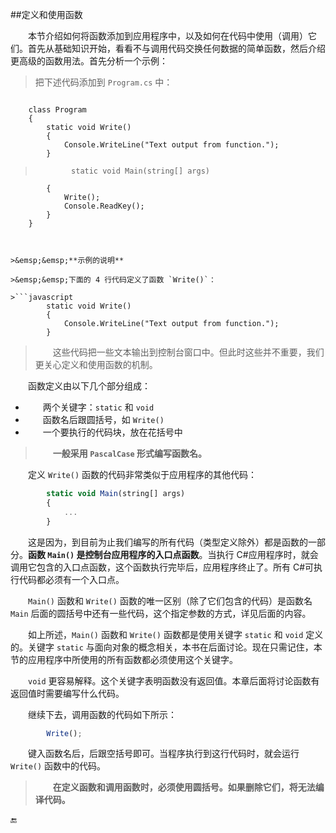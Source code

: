 ##定义和使用函数

&emsp;&emsp;本节介绍如何将函数添加到应用程序中，以及如何在代码中使用（调用）它们。首先从基础知识开始，看看不与调用代码交换任何数据的简单函数，然后介绍更高级的函数用法。首先分析一个示例：

>把下述代码添加到 `Program.cs` 中：

>```javascript
        class Program
        {
            static void Write()
            {
                Console.WriteLine("Text output from function.");
            }

>             static void Main(string[] args)
            {
                Write();
                Console.ReadKey();
            }
        }
```


>&emsp;&emsp;**示例的说明**

>&emsp;&emsp;下面的 4 行代码定义了函数 `Write()`：

>```javascript
        static void Write()
        {
            Console.WriteLine("Text output from function.");
        }
```

>&emsp;&emsp;这些代码把一些文本输出到控制台窗口中。但此时这些并不重要，我们更关心定义和使用函数的机制。


&emsp;&emsp;函数定义由以下几个部分组成：
* &emsp;&emsp;两个关键字：`static` 和 `void`
* &emsp;&emsp;函数名后跟圆括号，如 `Write()`
* &emsp;&emsp;一个要执行的代码块，放在花括号中

>&emsp;&emsp;**一般采用 `PascalCase` 形式编写函数名。**

&emsp;&emsp;定义 `Write()` 函数的代码非常类似于应用程序的其他代码：

```javascript
        static void Main(string[] args)
        {
            ...
        }
```

&emsp;&emsp;这是因为，到目前为止我们编写的所有代码（类型定义除外）都是函数的一部分。**函数 `Main()` 是控制台应用程序的入口点函数**。当执行 C#应用程序时，就会调用它包含的入口点函数，这个函数执行完毕后，应用程序终止了。所有 C#可执行代码都必须有一个入口点。

&emsp;&emsp;`Main()` 函数和 `Write()` 函数的唯一区别（除了它们包含的代码）是函数名 `Main` 后面的圆括号中还有一些代码，这个指定参数的方式，详见后面的内容。

&emsp;&emsp;如上所述，`Main()` 函数和 `Write()` 函数都是使用关键字 `static` 和 `void` 定义的。关键字 `static` 与面向对象的概念相关，本书在后面讨论。现在只需记住，本节的应用程序中所使用的所有函数都必须使用这个关键字。

&emsp;&emsp;`void` 更容易解释。这个关键字表明函数没有返回值。本章后面将讨论函数有返回值时需要编写什么代码。

&emsp;&emsp;继续下去，调用函数的代码如下所示：

```javascript
        Write();
```

&emsp;&emsp;键入函数名后，后跟空括号即可。当程序执行到这行代码时，就会运行 `Write()` 函数中的代码。

>&emsp;&emsp;**在定义函数和调用函数时，必须使用圆括号。如果删除它们，将无法编译代码。**




🔚